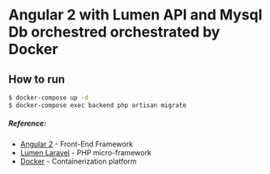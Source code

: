 # Angular 2 with Lumen API and Mysql Db orchestred orchestrated by Docker


## How to run


```sh
$ docker-compose up -d
$ docker-compose exec backend php artisan migrate
```
##### Reference:
 - [Angular 2](https://angular.io/docs/ts/latest/) - Front-End Framework
 - [Lumen Laravel](https://lumen.laravel.com/docs/5.3) - PHP micro-framework
 - [Docker](https://docs.docker.com/) - Containerization platform